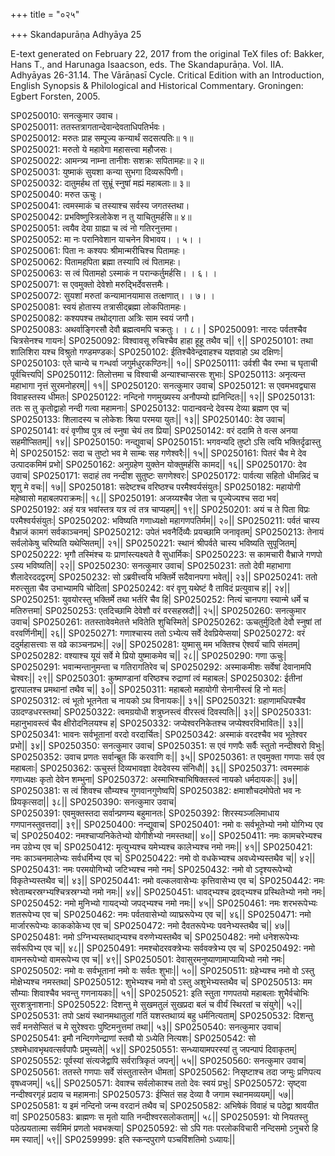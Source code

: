 +++
title = "०२५"

+++
Skandapurāṇa Adhyāya 25

E-text generated on February 22, 2017 from the original TeX files of: Bakker, Hans T., and Harunaga Isaacson, eds. The Skandapurāṇa. Vol. IIA. Adhyāyas 26-31.14. The Vārāṇasī Cycle. Critical Edition with an Introduction, English Synopsis & Philological and Historical Commentary. Groningen: Egbert Forsten, 2005.

SP0250010: सनत्कुमार उवाच।  
SP0250011: ततस्तत्रागतान्देवान्देवताधिपतिर्भवः।  
SP0250012: मरुतः प्राह सम्पूज्य कन्यार्थं सदसत्पतिः॥ १॥  
SP0250021: मरुतो ये महावेगा महासत्त्वा महौजसः।  
SP0250022: आमन्त्र्य नाम्ना तानीशः सशक्रः सपितामहः॥ २॥  
SP0250031: युष्माकं सुयशा कन्या सुभगा दिव्यरूपिणी।  
SP0250032: दातुमर्हथ तां सुभ्रूं स्नुषां मह्यं महाबलाः॥ ३॥  
SP0250040: मरुत ऊचुः।  
SP0250041: त्वमस्माकं च तस्याश्च सर्वस्य जगतस्तथा।  
SP0250042: प्रभविष्णुस्त्रिलोकेश न तु याचितुमर्हसि॥ ४॥  
SP0250051: त्वयैव देया ग्राह्या च त्वं नो गतिरनुत्तमा।  
SP0250052: मा नः परानिवेशान याचनेन विभावय।  ।   ५।  ।  
SP0250061: पिता नः कश्यपः श्रीमान्मरीचिश्च पितामहः।  
SP0250062: पितामहपिता ब्रह्मा तस्यापि त्वं पितामहः।  
SP0250063: स त्वं पितामहो ऽस्माकं न परान्कर्तुमर्हसि।  ।   ६।  ।  
SP0250071: स एवमुक्तो देवेशो मरुद्भिर्देवसत्तमैः।  
SP0250072: सुयशां मरुतां कन्यामानयामास तत्क्षणात्।  ।   ७।  ।  
SP0250081: स्वयं होतास्य तत्रासीद्ब्रह्मा लोकपितामहः।  
SP0250082: कश्यपश्च तथोद्गाता अत्रिः साम स्वयं जगौ।  
SP0250083: अथर्वाङ्गिरसौ देवौ ब्रह्मत्वमपि चक्रतुः।  ।   ८।  |
SP0250091: नारदः पर्वतश्चैव चित्रसेनश्च गायनः|
SP0250092: विश्वावसू रुचिश्चैव हाहा हूहू तथैव च|| ९||
SP0250101: तथा शालिशिरा यश्च विश्रुतो गण्डमण्डकः|
SP0250102: ईतिश्चैवेन्द्रवाहश्च यज्ञवाहो ऽथ दक्षिणः|
SP0250103: एते चान्ये च गन्धर्वा जगुर्मधुरकण्ठिनः|| १०||
SP0250111: उर्वशी चैव रम्भा च घृताची पूर्वचित्त्यपि|
SP0250112: तिलोत्तमा च विश्वाची अन्याश्चाप्सरसः शुभाः|
SP0250113: अनृत्यन्त महाभागा नृत्तं सुरमनोहरम्|| ११||
SP0250120: सनत्कुमार उवाच|
SP0250121: स एवमभवद्व्यास विवाहस्तस्य धीमतः|
SP0250122: नन्दिनो गणमुख्यस्य अनौपम्यो ह्यनिन्दितः|| १२||
SP0250131: ततः स तु कृतोद्वाहो नन्दी गत्वा महामनाः|
SP0250132: पादान्ववन्दे देवस्य देव्या ब्रह्मण एव च|
SP0250133: शिलादस्य च लोकेशः श्रिया परमया युतः|| १३||
SP0250140: देव उवाच|
SP0250141: वरं वृणीष्व पुत्र त्वं स्नुषा चेयं तव प्रिया|
SP0250142: वरं ददामि ते वत्स अनया सहमीप्सितम्|| १४||
SP0250150: नन्द्युवाच|
SP0250151: भगवन्यदि तुष्टो ऽसि त्वयि भक्तिर्दृढास्तु मे|
SP0250152: सदा च तुष्टो भव मे साम्बः सह गणेश्वरैः|| १५||
SP0250161: पितरं चैव मे देव उत्पादकमिमं प्रभो|
SP0250162: अनुग्रहेण युक्तेन योक्तुमर्हसि कामद|| १६||
SP0250170: देव उवाच|
SP0250171: सदाहं तव नन्दीश सुतुष्टः सगणेश्वरः|
SP0250172: पार्वत्या सहितो धीमन्निदं च शृणु मे वचः|| १७||
SP0250181: सदेष्टश्च वरिष्ठश्च परमैश्वर्यसंयुतः|
SP0250182: महायोगी महेष्वासो महाबलपराक्रमः|| १८||
SP0250191: अजय्यश्चैव जेता च पूज्येज्यश्च सदा भव|
SP0250192: अहं यत्र भवांस्तत्र यत्र त्वं तत्र चाप्यहम्|| १९||
SP0250201: अयं च ते पिता विप्रः परमैश्वर्यसंयुतः|
SP0250202: भविष्यति गणाध्यक्षो महागणपतिर्मम|| २०||
SP0250211: पर्वतं चास्य वैभ्राजं कामगं सर्वकाञ्चनम्|
SP0250212: उपेतं भवनैर्दिव्यैः प्रयच्छामि जनावृतम्|
SP0250213: तेनायं सर्वलोकेषु चरिष्यति यथेप्सितम्|| २१||
SP0250221: स्थानं श्रीपर्वते चास्य भविष्यति सुपूजितम्|
SP0250222: भृगौ तस्मिंश्च यः प्राणांस्त्यक्ष्यते वै सुधार्मिकः|
SP0250223: स कामचारी वैभ्राजे गणपो ऽस्य भविष्यति|| २२||
SP0250230: सनत्कुमार उवाच|
SP0250231: ततो देवी महाभागा शैलादेरददद्वरम्|
SP0250232: सो ऽब्रवीत्त्वयि भक्तिर्मे सदैवानपगा भवेत्|| २३||
SP0250241: ततो मरुत्सुता चैव उभाभ्यामपि चोदिता|
SP0250242: वरं वृणु यथेष्टं वै ताविदं प्रत्युवाच ह|| २४||
SP0250251: युवयोरस्तु भक्तिर्मे तथा भर्तरि चैव हि|
SP0250252: नित्यं चानपगा स्यान्मे धर्मे च मतिरुत्तमा|
SP0250253: एतदिच्छामि देवेशौ वरं वरसहस्रदौ|| २५||
SP0250260: सनत्कुमार उवाच|
SP0250261: ततस्तावेवमेतत्ते भवितेति शुचिस्मिते|
SP0250262: ऊचतुर्मुदितौ देवौ स्नुषां तां वरवर्णिनीम्|| २६||
SP0250271: गणाश्चास्य ततो ऽभ्येत्य सर्वे देवप्रियेप्सया|
SP0250272: वरं ददुर्महासत्त्वाः स वव्रे काञ्चनप्रभः|| २७||
SP0250281: युष्मासु मम भक्तिश्च ऐश्वर्यं चापि संमतम्|
SP0250282: वश्याश्च यूयं सर्वे मे प्रियो युष्माकमेव च|| २८||
SP0250290: गणा ऊचुः|
SP0250291: भवान्मन्तानुमन्ता च गतिरागतिरेव च|
SP0250292: अस्माकमीशः सर्वेषां देवानामपि चेश्वरः|| २९||
SP0250301: कुष्माण्डानां वरिष्ठश्च रुद्राणां त्वं महाबलः|
SP0250302: ईतीनां द्वारपालश्च प्रमथानां तथैव च|| ३०||
SP0250311: महाबलो महायोगी सेनानीस्त्वं हि नो मतः|
SP0250312: त्वं भूतो भूतनेता च नायको ऽथ विनायकः|| ३१||
SP0250321: ग्रहाणामधिपश्चैव उग्रदण्डधरस्तथा|
SP0250322: त्वमग्रयोधी शत्रुघ्नस्त्वं वीरस्त्वं दिवस्पतिः|| ३२||
SP0250331: महानुभावस्त्वं चैव क्षीरोदनिलयश्च ह|
SP0250332: जप्येश्वरनिकेतश्च जप्येश्वरविभावितः|| ३३||
SP0250341: भावनः सर्वभूतानां वरदो वरदार्चितः|
SP0250342: अस्माकं वरदश्चैव भव भूतेश्वर प्रभो|| ३४||
SP0250350: सनत्कुमार उवाच|
SP0250351: स एवं गणपैः सर्वैः स्तुतो नन्दीश्वरो विभुः|
SP0250352: उवाच प्रणतः सर्वान्ब्रूत किं करवाणि वः|| ३५||
SP0250361: त एवमुक्ता गणपाः सर्व एव महाबलाः|
SP0250362: ऊचुस्तं दिव्यभावज्ञा देवदेवस्य संनिधौ|| ३६||
SP0250371: त्वमस्माकं गणाध्यक्षः कृतो देवेन शम्भुना|
SP0250372: अस्माभिश्चाभिषिक्तस्त्वं नायको धर्मदायकः|| ३७||
SP0250381: स त्वं शिवश्च सौम्यश्च गुणवानगुणेष्वपि|
SP0250382: क्षमाशौचदमोपेतो भव नः प्रियकृत्सदा|| ३८||
SP0250390: सनत्कुमार उवाच|  
SP0250391: एवमुक्तस्तदा सर्वान्प्रणम्य बहुमानतः|
SP0250392: शिरस्यञ्जलिमाधाय गणपानस्तुवत्तदा|| ३९||
SP0250400: नन्द्युवाच|
SP0250401: नमो वः सर्वभूतेभ्यो नमो योगिभ्य एव च|
SP0250402: नमश्चाप्यनिकेतेभ्यो योगीशेभ्यो नमस्तथा|| ४०||
SP0250411: नमः कामचरेभ्यश्च नम उग्रेभ्य एव च|
SP0250412: मृत्युभ्यश्च यमेभ्यश्च कालेभ्यश्च नमो नमः|| ४१||
SP0250421: नमः काञ्चनमालेभ्यः सर्वधर्मिभ्य एव च|
SP0250422: नमो वो वधकेभ्यश्च अवध्येभ्यस्तथैव च|| ४२||
SP0250431: नमः परमयोगिभ्यो जटिभ्यश्च नमो नमः|
SP0250432: नमो वो ऽदृश्यरूपेभ्यो विकृतेभ्यस्तथैव च|| ४३||
SP0250441: नमो वल्कलवासेभ्यः कृत्तिवासेभ्य एव च|
SP0250442: नमः श्वेताम्बरस्रग्भ्यश्चित्रस्रग्भ्यो नमो नमः|| ४४||
SP0250451: धावद्भ्यश्च द्रवद्भ्यश्च प्रस्थितेभ्यो नमो नमः|
SP0250452: नमो मुनिभ्यो गायद्भ्यो जपद्भ्यश्च नमो नमः|| ४५||
SP0250461: नमः शरभरूपेभ्यः शतरूपेभ्य एव च|
SP0250462: नमः पर्वतवासेभ्यो व्याघ्ररूपेभ्य एव च|| ४६||
SP0250471: नमो मार्जाररूपेभ्यः काककोकेभ्य एव च|
SP0250472: नमो दैवतरूपेभ्यः पवनेभ्यस्तथैव च|| ४७||
SP0250481: नमो ऽग्निभ्यस्तथाद्भ्यश्च वरुणेभ्यस्तथैव च|
SP0250482: नमो धनेशरूपेभ्यः सर्वरूपिभ्य एव च|| ४८||
SP0250491: नमश्चोदरवक्त्रेभ्यः सर्ववक्त्रेभ्य एव च|
SP0250492: नमो वामनरूपेभ्यो वामरूपेभ्य एव च|| ४९||
SP0250501: देवासुरमनुष्याणामाप्यायिभ्यो नमो नमः|
SP0250502: नमो वः सर्वभूतानां नमो वः सर्वतः शुभाः|| ५०||
SP0250511: ग्रहेभ्यश्च नमो वो ऽस्तु मोक्षेभ्यश्च नमस्तथा|
SP0250512: शुभेभ्यश्च नमो वो ऽस्तु अशुभेभ्यस्तथैव च|
SP0250513: मम सौम्याः शिवाश्चैव भवन्तु गणनायकाः|| ५१||
SP0250521: इति स्तुता गणपतयो महाबलाः शुभैर्वचोभिः सुरशत्रुनाशनाः|
SP0250522: दिशन्तु मे सुखमतुलं सुखप्रदा बलं च वीर्यं स्थिरतां च संयुगे|| ५२||
SP0250531: तपो ऽक्षयं स्थानमथातुलां गतिं यशस्तथाग्र्यं बहु धर्मनित्यताम्|
SP0250532: दिशन्तु सर्वं मनसेप्सितं च मे सुरेश्वराः पुष्टिमनुत्तमां तथा|| ५३||
SP0250540: सनत्कुमार उवाच|
SP0250541: इमौ नन्दिगणेन्द्राणां स्तवौ यो ऽध्येति नित्यशः|
SP0250542: सो ऽश्वमेधावभृथवत्सर्वपापैः प्रमुच्यते|| ५४||
SP0250551: सन्ध्यायामपरस्यां तु जपन्पापं दिवाकृतम्|
SP0250552: पूर्वस्यां संत्यजेद्वापि सर्वरात्रिकृतं जपन्|| ५५||
SP0250560: सनत्कुमार उवाच|
SP0250561: ततस्ते गणपाः सर्वे संस्तुतास्तेन धीमता|
SP0250562: निसृष्टाश्च तदा जग्मुः प्रणिपत्य वृषध्वजम्|| ५६||
SP0250571: देवाश्च सर्वलोकाश्च ततो देवः स्वयं प्रभुः|
SP0250572: सृष्ट्वा नन्दीश्वरगृहं प्रदाय च महामनाः|
SP0250573: ईप्सितं सह देव्या वै जगाम स्थानमव्ययम्|| ५७||
SP0250581: य इमं नन्दिनो जन्म वरदानं तथैव च|
SP0250582: अभिषेकं विवाहं च पठेद्वा श्रावयीत वा|
SP0250583: ब्राह्मणः स मृतो याति नन्दीश्वरसलोकताम्|| ५८||
SP0250591: यो नियतस्तु पठेत्प्रयतात्मा सर्वमिमं प्रणतो भवभक्त्या|
SP0250592: सो ऽपि गतः परलोकविचारी नन्दिसमो ऽनुचरो हि मम स्यात्|| ५९||
SP0259999: इति स्कन्दपुराणे पञ्चविंशतिमो ऽध्यायः||
